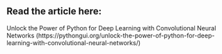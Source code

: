 <h2>Read the article here:</h2> 
Unlock the Power of Python for Deep Learning with Convolutional Neural Networks (https://pythongui.org/unlock-the-power-of-python-for-deep-learning-with-convolutional-neural-networks/)
